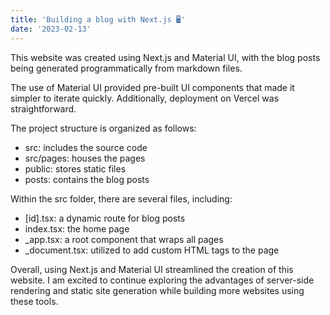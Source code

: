 ```yaml
---
title: 'Building a blog with Next.js 🖥️'
date: '2023-02-13'
---
```


This website was created using Next.js and Material UI, with the blog posts being generated programmatically from markdown files.

The use of Material UI provided pre-built UI components that made it simpler to iterate quickly. Additionally, deployment on Vercel was straightforward.

The project structure is organized as follows:

- src: includes the source code
- src/pages: houses the pages
- public: stores static files
- posts: contains the blog posts

Within the src folder, there are several files, including:

- [id].tsx: a dynamic route for blog posts
- index.tsx: the home page
- _app.tsx: a root component that wraps all pages
- _document.tsx: utilized to add custom HTML tags to the page

Overall, using Next.js and Material UI streamlined the creation of this website. I am excited to continue exploring the advantages of server-side rendering and static site generation while building more websites using these tools.
